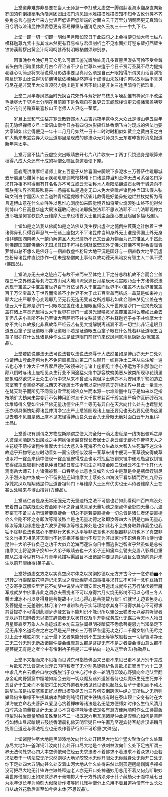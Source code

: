 <!-- { "loadSidebar": true } -->
　　上堂道非难亦非易要在当人无师慧一拳打破太虚空一脚踢翻沧海水翻身直向新罗国须弥倒挂毫毛角皓月团团出海门清风匝地难描摸难描摸知不知今古攸分类不齐丱角总言心量大年来方觉语声低语声低辨端的对面白云千万里分明觌面更无真暗似日兮明似漆诸昆仲须委悉更有容易禅重与通消息良久云初三十一中九下七。

　　上堂一即一切一切即一明似黑月暗如皎日于此四句之上会得便见灿大师七纵八横释迦尊九紫十赤其或未然更有容易禅与君须剖析岂不见水面挂灯毬东壁打西壁生铁铸蒺藜拶出黄金汁阿呵呵甚奇特明眼衲僧须辨别参。

　　因事晚参今晚好月天众见么可谓玉鉴光辉触处周几多盲瞽黑漫头可怜不受金錍者头白终归暗里休此月古今评论者不少自世尊以来迨于今日千贤万圣莫不尽力提携老婆心切简点将来秪说得月影边事要见真月么须是自己开眼始得所谓灵山话曹溪指南泉玩寒山比说得彷仿佛彿依依稀稀纵然道得十成博山未敢相许何以故肘后不具灵符尽在是非窝里大众直须努力跳出是非关若不跳出是非关三途黑暗将何抵珍重。

　　上堂二月半春风撼面时光换百花郊外斗芳妍好鸟枝头争噪乱惟有禅家浑不改尘毛括尽大千界净土分明在目前直下是名观自在谁更云玉阁琼楼谁更云幢幡宝盖咦梦幻空花何劳赌赛最喜杉山王老师人人只吃一茎菜。

　　岁旦上堂和气生枯卉寒云散野郊木人占吉兆夜半露龟爻大众此是博山寺五百年前无隐经禅师岁旦上堂语山僧今日亦有四句烛影摇红处香烟飞白时现成的佛法也要大家知如此会得便见一年十二月月月如然一日十二时时时相似如黄金之黄白玉之白旷大劫来未尝变异大众且道那里是现成的佛法众无对师良久云东君昨夜传消息报道新年喜太平。

　　上堂万里不挂片云虚空突出眼睛放开七片八片收来一丁两丁只饶通身是眼算来秪得八成大众还有十成的衲僧么咦且莫道着便下座。

　　董岩庵讲维摩经请师上堂五百童子从妙喜国来脚跟下多泥水三万菩萨往毗耶城去牙痕里尽雌黄不因示疾老毗耶剑戟枪林难下口诸昆仲当知至体无法可系强名曰净求其净相不可得但有其名名亦不可立或云无垢称木人看阳焰翻波石女听干城逸向不留朕兆法界齐观鼓吹将来一场露布纵是通身无口未免大笑毗卢诸昆仲当知法假人弘碑文刊白字题因人立当道种青松猛虎喉中活雀儿救得是好鳖鼻蛇边烂拄杖拗折为奇且道博山意在什么处吽吽以思惟心测度如来圆觉境界如将萤火烧须弥山终不能得然则博山今日高登华座大展法筵敢问说何法耶解脱法耶不思议法耶不二门法耶现神力法耶咄是何言欤良久云维摩大士来也稽首大士虽则尘面蓬心要且起居多福(经题)。

　　上堂如是之法我从佛闻如是之法佛从我生拶出虚空之髓倒拈莨荡之针触着三世诸佛鼻孔只得吞声忍气一任诸上座抱大不平诸昆仲当知身外无土谁是佛国土外无身谁非佛国湖南老人一麟角解道圣人无己靡所不己又云会万物而为己其惟圣人乎然此则佛即国国即佛佛外无国求其国不可得松阴凝翠壁国外无佛求其佛不可得香雾霭青萝博山总不恁么是佛好与一掴直教虚空粉碎大地平沉是国好与一掴直教大地平沉虚空粉碎诸昆仲直饶炼作一团未是衲僧向上事何以故功德天黑暗女有智主人二俱不受(佛国品)。

　　上堂法身无去来之迹应万有故不来而来至体绝上下之分总群机故不合而合宝盖覆三千之界微尘等刹海之方山河大地川流泉源日月星辰天龙宫殿乃至十方诸佛说法悉现于宝盖之中宝盖覆世界百千万亿世界入于宝盖而世界不小宝盖不大世界覆宝盖百千万亿宝盖入于世界而宝盖不小世界不大于此五百宝盖而结成一盖莫是如来神力耶大定庄严耶净心变现耶乃至无我无造无受者之所成耶若如此会则未梦见宝盖在古德云大千世界是沙门一只眼唤宝盖在诸上座眼里得么大千世界是沙门一点灵光唤宝盖在诸上座灵光里得么大千世界在沙门一点灵光里唤灵光盖覆宝盖得么若如此会去非但凡夫小乘所不共乃至诸大菩萨所不共文殊普贤亦不共释迦老子亦不共维摩大士亦不共何以故报化非真故华严经云若有见大觉解脱离诸漏不着一切世此非证道眼且道五百童子是证道眼耶非证道眼耶若是证道眼五百童子眼在什么处若非证道眼五百童子眼亦在什么处诸昆仲作么生是证道眼门前修竹来仪凤涧底清泉隐卧龙(献宝盖品)。

　　上堂若欲说佛法无法可说法若以法说法恐辱于大法然虽如是博山亦无开口处列位请博山登此座何为也不免俯顺机宜向第二门头聊开一线将净土二字从头注解一遍去也心净土净大千世界摩尼镜打破镜来时与诸上座相见土净心净运为不出那伽定七颠八倒时与诸上座相见众生行业不同途猛火焰中那容蚊蚋美恶从彼类所现琼花镜里影象昭然欲求净土众生心行中求从来不曾点污岂但净土佛亦不为安用求乎譬如造立宫室若于虚空终不能成西天不逢唐土不会若以空地随意无碍根尘界中具此一坐具地在梵天鹙子而所见不同易分雪里粉诸佛众生而本源一尔难辨墨中煤于是如来以足指按地旷大劫来未尝变迁不劳神用即时三千大千世界若百千珍宝庄严唤作瓦砾砂石坑坎堆埠得么譬如宝庄严佛无量功德宝庄严土等无有异自在天宫向什么处去也螺髻梵王亦须具惭愧始得诸昆仲清净宝庄严土悉皆圆现诸上座还要见也无若要见便向这里见去若不见自是诸上座不见怎怪得博山良久云舌头无骨眼无筋对面白云千万里(净土品)。

　　上堂善权有则谓之方物应斯顺谓之便大海全归一滴太虚秪是一线掷出骇鸡之犀入彼淫坊酒肆放出屠龙之手何妨俗舍魔宫现长者居士之身云藏无缝袄作帝释天人之主花绽不萌枝诸昆仲维摩大士以大悲入生死海不舍众生故以大智入生死海不迷众生故逮乎开物导迷应时动善如一面宝镜相似汝将一茎草来镜中便现一茎草镜安得成草也汝将一锭金来镜中便现一锭金镜安得成金也汝将瓶盘钗钏来镜中便现瓶盘钗钏镜安得成瓶盘钗钏也诸昆仲当知终日度生不见生之可度金刚三昧经云不生于化其化大焉南岳大师云十方诸佛被我一口吞尽亦此意也又如烈火焰中是草是金是瓶盘钗钏尽入于烈火焰中炼成一个不留影迹还知维摩大士落处么四海浪平看华鳞而吞吐九霄云净凭灵凤以翱翔诸昆仲且道吾祖师门下与维摩大士还有优劣也无叫侍者维摩大士在甚么处唤来与博山揩背(方便品)。

　　上堂诸仁者是身无常无强无力无坚速朽之法不可信也若如此看彻四百四病没处安着四百四病既没处安金刚不坏之身当念具足无量功德之聚觌体全彰四无量心六波罗密无不备举古所谓若要直捷会一切总不是若要直捷会一切总皆是诸仁者还要直捷会么金刚不坏之身即汝等精液脓血是也无量功德之聚即汝等四大五阴是也四无量心即汝等集起缘虑是也六波罗密即汝等根尘界处是也如此若不会执身取静非宴坐也我垢不除非说法也慈心不普非行乞也不达平等非法食也不观根器非适机也不了真空非论义也相无相见非天眼也不达实相非奉律也不履无为非出家也不识佛身非巾侍也诸昆仲十大弟子各负己之功干大似弃沧海而逐波向日中而逃影岂智者乎然虽如是总被维摩大士将泥弹子换却十大弟子眼睛去也十大弟子还知痛痒么譬夫尧眉八彩舜目重瞳从古洎今纵有巧手丹青毕竟描写渠眉目不出诸昆仲要见尧舜眉目么直须向尧舜未生以前开眼始得(弟子品)。

　　上堂妙道虚玄方之以实真空廓尔体之以灵彻妙德以无方齐古今于一念弥勒▆不退转之行撮摩空花释迦记未来世之尊延绵梦境四事推寻求其生不可得一念弥亘括其记安寄乎既解空里弄花不妨梦中说梦古所谓安置水月道场成就空花万行降伏镜里魔军成就梦中佛事非此之谓欤夫菩提者不可以身得六月火烧无影树不可以心得三冬人嚼孟津冰不可以身得身是菩提故不可以心得心是菩提故万紫千红就里无边春色身心及菩提是三无差别桂林月渚个中谁辨秋光于实际理地求其身不可得求其心不可得求其菩提亦不可得到此则步步登玄智不能知识不能识所以肇公云聪者无以容其听智者无以运其知辨者无以措其辞像者无以状其仪及乎开物成务应化无谋古今天地人物日月星辰森罗万象人丛鸟迹城市乡坊车马骈阗昼明夜暗莫不悉承菩提恩力当知举足下足无非净名道场左之右之尽是光严住处三万菩萨各运无功之行二千魔女堪传无尽之灯上至于难胜如来下至于最下乞者果能分别不生是无等等故般若云一切智智清净无二无二分无别无断故诸昆仲要会维摩意么都是菩提无有不是之者要会博山意么都不是菩提无有是之者个中有伶俐衲子将是非二字拈向一边从这里会去(弥勒品)。

　　上堂不来相而来不见相而见城东母指皆佛面来已更不来见已更不见万别千差成一片欲知万法皆空大似浮云闪电智者了无分别愚徒强析名言欲求正智当于六十二见中求几片白云横谷口欲求解脱当于众生心行中求一轮明月印波心野狐向金毛队里翻身金毛向野狐窟中踞地如斯会去则一切众魔及诸外道皆吾侍也众魔乐生死生死亦不恶菩萨于生死而不舍把将生死来外道者乐诸见还见诸见起处么菩萨于诸见而不动太跛挈生虽是拈空塞空正好以楔出楔吸尽去也三界何安倒跨泥牛纵之无所纵之无所则攀缘何生攀缘不生拔其病本到此则纯钢打就生铁铸成有时在泰山顶上安身有时在大洋海底立命若夫菩萨以爱见心贪着禅味等诸法是名无慧方便缚如时作么生待风清月白时共汝商量若菩萨无爱见心不贪着禅味等诸法是名有慧方便解顺时作么生待雷轰电掣时共汝商量解缚虽殊至体不二一根既返六用互施诸昆仲此是涅槃心如何是菩萨行如博山昼起暗眠五鼓烧香清晨礼佛天明早粥日中午斋乃至迎宾待客胡言汉语瞬目扬眉且道还与佛法相应也无唤作菩萨行即不可珍重(文殊品)。

　　上堂诸昆仲尽大地是黑漆漆地汝向什么处开眼尽大地如个猛火聚汝向什么处藏身尽大地如一釜洋铜汁汝向什么处开口尽大地是个铁刺林汝向什么处下足古所谓三界无法何处求心四大本空佛依何住经云夫求法者不着佛求不着法求不着众求乃至若求法者于一切法应无所求然则尽大地光皎皎地无你开眼处无你藏身处无你开口处无你下足处四大五阴向甚么处安着山河大地从什么处得来然此则孤迥迥峭巍巍净裸裸没可把尽大地无针锋许空缺处释迦老人亦无开口处神通妙用总用不着又何劳断取妙喜世界借座灯王如来敛沙界于毫端掷大千于方外纳须弥于芥子藏劫火于腹中延七日为永年促长年为顷刻大似聚沙作塔等同儿戏衲僧分上总用不着且道衲僧有什么长处自从劫外花敷后直至如今笑未休(不思议品)。

